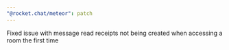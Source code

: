 ```yaml
---
"@rocket.chat/meteor": patch
---
```


Fixed issue with message read receipts not being created when accessing a room the first time
